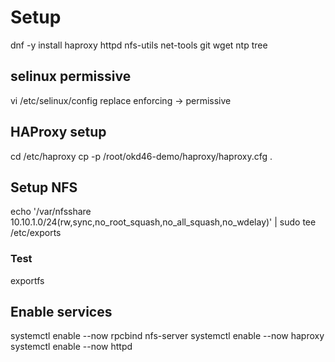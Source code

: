 # Setup


dnf -y install haproxy httpd nfs-utils net-tools git wget ntp tree 


## selinux permissive
vi /etc/selinux/config
replace enforcing -> permissive

## HAProxy setup
cd  /etc/haproxy
cp -p /root/okd46-demo/haproxy/haproxy.cfg .


## Setup NFS
echo '/var/nfsshare 10.10.1.0/24(rw,sync,no_root_squash,no_all_squash,no_wdelay)' | sudo tee /etc/exports
### Test
exportfs

## Enable services
systemctl enable --now rpcbind nfs-server 
systemctl enable --now haproxy
systemctl enable --now httpd
